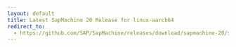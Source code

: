 ```yaml
---
layout: default
title: Latest SapMachine 20 Release for linux-aarch64
redirect_to:
  - https://github.com/SAP/SapMachine/releases/download/sapmachine-20/sapmachine-jdk-20_linux-aarch64_bin.tar.gz
---
```

